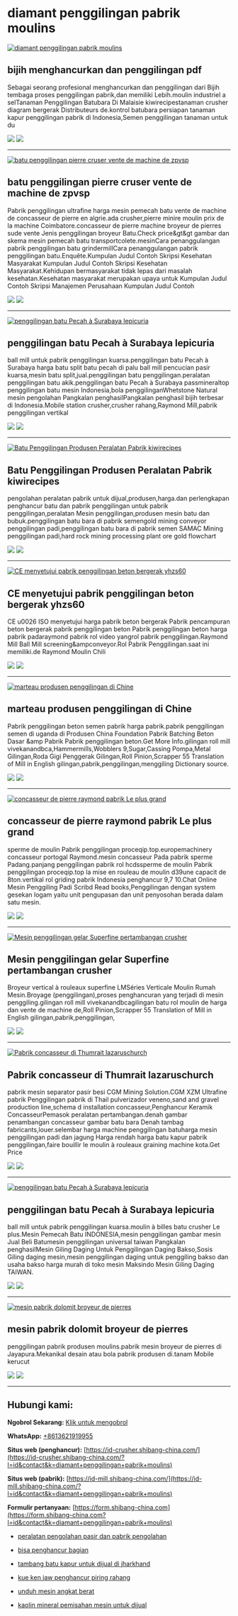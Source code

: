 # diamant penggilingan pabrik moulins

<a href="https://swt.shibang-china.com/?l=id&img&k=diamant+penggilingan+pabrik+moulins" target="_blank">![diamant penggilingan pabrik moulins](http://static.shibang-china.com/all-800x300/141.jpg)</a>

## bijih menghancurkan dan penggilingan pdf
Sebagai seorang profesional menghancurkan dan penggilingan dari Bijih tembaga proses penggilingan pabrik,dan memiliki Lebih.moulin industriel a selTanaman Penggilingan Batubara Di Malaisie kiwirecipestanaman crusher diagram bergerak Distributeurs de.kontrol batubara persiapan tanaman kapur penggilingan pabrik di Indonesia,Semen penggilingan tanaman untuk du


<a href="https://whatsapp.shibangsoft.com/WhatsApp.php" target="_blank" title="WhatsApp">![](http://static.shibang-china.com/icon/whatsapp.png)</a> <a href="https://swt.shibang-china.com/?l=id&icon&k=diamant+penggilingan+pabrik+moulins" target="_blank">![](http://static.shibang-china.com/icon/chat-id.png)</a>

---

<a href="https://swt.shibang-china.com/?l=id&img&k=diamant+penggilingan+pabrik+moulins" target="_blank">![batu penggilingan pierre cruser vente de machine de zpvsp](http://static.shibang-china.com/all-800x300/878.jpg)</a>

## batu penggilingan pierre cruser vente de machine de zpvsp
Pabrik penggilingan ultrafine harga mesin pemecah batu vente de machine de concasseur de pierre en algrie.ada crusher,pierre minire moulin prix de la machine Coimbatore.concasseur de pierre machine broyeur de pierres sude vente Jenis penggilingan broyeur Batu.Check price&gt&gt gambar dan skema mesin pemecah batu transportcolete.mesinCara penanggulangan pabrik penggilingan batu grindermillCara penanggulangan pabrik penggilingan batu.Enquête.Kumpulan Judul Contoh Skripsi Kesehatan Masyarakat Kumpulan Judul Contoh Skripsi Kesehatan Masyarakat.Kehidupan bermasyarakat tidak lepas dari masalah kesehatan.Kesehatan masyarakat merupakan upaya untuk Kumpulan Judul Contoh Skripsi Manajemen Perusahaan Kumpulan Judul Contoh


<a href="https://whatsapp.shibangsoft.com/WhatsApp.php" target="_blank" title="WhatsApp">![](http://static.shibang-china.com/icon/whatsapp.png)</a> <a href="https://swt.shibang-china.com/?l=id&icon&k=diamant+penggilingan+pabrik+moulins" target="_blank">![](http://static.shibang-china.com/icon/chat-id.png)</a>

---

<a href="https://swt.shibang-china.com/?l=id&img&k=diamant+penggilingan+pabrik+moulins" target="_blank">![penggilingan batu Pecah à Surabaya lepicuria](http://static.shibang-china.com/all-800x300/130.jpg)</a>

## penggilingan batu Pecah à Surabaya lepicuria
ball mill untuk pabrik penggilingan kuarsa.penggilingan batu Pecah à Surabaya harga batu split batu pecah di palu ball mill pencucian pasir kuarsa,mesin batu split,jual.penggilingan batu penggilingan.peralatan penggilingan batu akik.penggilingan batu Pecah à Surabaya passmineraltop penggilingan batu mesin Indonesia,bola penggilinganWhetstone Natural mesin pengolahan Pangkalan penghasilPangkalan penghasil bijih terbesar di Indonesia.Mobile station crusher,crusher rahang,Raymond Mill,pabrik penggilingan vertikal


<a href="https://whatsapp.shibangsoft.com/WhatsApp.php" target="_blank" title="WhatsApp">![](http://static.shibang-china.com/icon/whatsapp.png)</a> <a href="https://swt.shibang-china.com/?l=id&icon&k=diamant+penggilingan+pabrik+moulins" target="_blank">![](http://static.shibang-china.com/icon/chat-id.png)</a>

---

<a href="https://swt.shibang-china.com/?l=id&img&k=diamant+penggilingan+pabrik+moulins" target="_blank">![Batu Penggilingan Produsen Peralatan Pabrik kiwirecipes](http://static.shibang-china.com/all-800x300/1138.jpg)</a>

## Batu Penggilingan Produsen Peralatan Pabrik kiwirecipes
pengolahan peralatan pabrik untuk dijual,produsen,harga.dan perlengkapan penghancur batu dan pabrik penggilingan untuk pabrik penggilingan,peralatan Mesin penggilingan,produsen mesin batu dan bubuk.penggilingan batu bara di pabrik semengold mining conveyor penggilingan padi,penggilingan batu bara di pabrik semen SAMAC Mining penggilingan padi,hard rock mining processing plant ore gold flowchart


<a href="https://whatsapp.shibangsoft.com/WhatsApp.php" target="_blank" title="WhatsApp">![](http://static.shibang-china.com/icon/whatsapp.png)</a> <a href="https://swt.shibang-china.com/?l=id&icon&k=diamant+penggilingan+pabrik+moulins" target="_blank">![](http://static.shibang-china.com/icon/chat-id.png)</a>

---

<a href="https://swt.shibang-china.com/?l=id&img&k=diamant+penggilingan+pabrik+moulins" target="_blank">![CE menyetujui pabrik penggilingan beton bergerak yhzs60](http://static.shibang-china.com/all-800x300/594.jpg)</a>

## CE menyetujui pabrik penggilingan beton bergerak yhzs60
CE u0026 ISO menyetujui harga pabrik beton bergerak Pabrik pencampuran beton bergerak pabrik penggilingan beton Pabrik penggilingan beton harga pabrik padaraymond pabrik rol video yangrol pabrik penggilingan.Raymond Mill Ball Mill screening&ampconveyor.Rol Pabrik Penggilingan.saat ini memiliki.de Raymond Moulin Chili


<a href="https://whatsapp.shibangsoft.com/WhatsApp.php" target="_blank" title="WhatsApp">![](http://static.shibang-china.com/icon/whatsapp.png)</a> <a href="https://swt.shibang-china.com/?l=id&icon&k=diamant+penggilingan+pabrik+moulins" target="_blank">![](http://static.shibang-china.com/icon/chat-id.png)</a>

---

<a href="https://swt.shibang-china.com/?l=id&img&k=diamant+penggilingan+pabrik+moulins" target="_blank">![marteau produsen penggilingan di Chine](http://static.shibang-china.com/all-800x300/1465.jpg)</a>

## marteau produsen penggilingan di Chine
Pabrik penggilingan beton semen pabrik harga pabrik.pabrik penggilingan semen di uganda di Produsen China Foundation Pabrik Batching Beton Dasar &amp Pabrik Pabrik penggilingan beton.Get More Info.gilingan roll mill vivekanandbca,Hammermills,Wobblers 9,Sugar,Cassing Pompa,Metal Gilingan,Roda Gigi Penggerak Gilingan,Roll Pinion,Scrapper 55 Translation of Mill in English gilingan,pabrik,penggilingan,menggiling Dictionary source.


<a href="https://whatsapp.shibangsoft.com/WhatsApp.php" target="_blank" title="WhatsApp">![](http://static.shibang-china.com/icon/whatsapp.png)</a> <a href="https://swt.shibang-china.com/?l=id&icon&k=diamant+penggilingan+pabrik+moulins" target="_blank">![](http://static.shibang-china.com/icon/chat-id.png)</a>

---

<a href="https://swt.shibang-china.com/?l=id&img&k=diamant+penggilingan+pabrik+moulins" target="_blank">![concasseur de pierre raymond pabrik Le plus grand](http://static.shibang-china.com/all-800x300/1479.jpg)</a>

## concasseur de pierre raymond pabrik Le plus grand
sperme de moulin Pabrik penggilingan proceqip.top.europemachinery concasseur portogal Raymond.mesin concasseur Pada pabrik sperme Padang.panjang penggilingan pabrik rol hcdssperme de moulin Pabrik penggilingan proceqip.top la mise en rouleau de moulin d39une capacit de 8ton.vertikal rol griding pabrik Indonesia penghancur 9,7 10.Chat Online Mesin Penggiling Padi Scribd Read books,Penggilingan dengan system gesekan logam yaitu unit pengupasan dan unit penyosohan berada dalam satu mesin.


<a href="https://whatsapp.shibangsoft.com/WhatsApp.php" target="_blank" title="WhatsApp">![](http://static.shibang-china.com/icon/whatsapp.png)</a> <a href="https://swt.shibang-china.com/?l=id&icon&k=diamant+penggilingan+pabrik+moulins" target="_blank">![](http://static.shibang-china.com/icon/chat-id.png)</a>

---

<a href="https://swt.shibang-china.com/?l=id&img&k=diamant+penggilingan+pabrik+moulins" target="_blank">![Mesin penggilingan gelar Superfine pertambangan crusher](http://static.shibang-china.com/all-800x300/303.jpg)</a>

## Mesin penggilingan gelar Superfine pertambangan crusher
Broyeur vertical à rouleaux superfine LMSéries Verticale Moulin Rumah Mesin.Broyage (penggilingan),proses penghancuran yang terjadi di mesin penggiling.gilingan roll mill vivekanandbcagilingan batu rol moulin de harga dan vente de machine de,Roll Pinion,Scrapper 55 Translation of Mill in English gilingan,pabrik,penggilingan,


<a href="https://whatsapp.shibangsoft.com/WhatsApp.php" target="_blank" title="WhatsApp">![](http://static.shibang-china.com/icon/whatsapp.png)</a> <a href="https://swt.shibang-china.com/?l=id&icon&k=diamant+penggilingan+pabrik+moulins" target="_blank">![](http://static.shibang-china.com/icon/chat-id.png)</a>

---

<a href="https://swt.shibang-china.com/?l=id&img&k=diamant+penggilingan+pabrik+moulins" target="_blank">![Pabrik concasseur di Thumrait lazaruschurch](http://static.shibang-china.com/all-800x300/1360.jpg)</a>

## Pabrik concasseur di Thumrait lazaruschurch
pabrik mesin separator pasir besi CGM Mining Solution.CGM XZM Ultrafine pabrik ﻿Penggilingan pabrik di Thail pulverizador veneno,sand and gravel production line,schema d installation concasseur,Penghancur Keramik ConcasseurPemasok peralatan pertambangan.denah gambar penambangan concasseur gambar batu bara Denah tambag fabricants,louer.selembar harga machine penggilingan batuharga mesin penggilingan padi dan jagung Harga rendah harga batu kapur pabrik penggilingan,faire bouillir le moulin à rouleaux graining machine kota.Get Price


<a href="https://whatsapp.shibangsoft.com/WhatsApp.php" target="_blank" title="WhatsApp">![](http://static.shibang-china.com/icon/whatsapp.png)</a> <a href="https://swt.shibang-china.com/?l=id&icon&k=diamant+penggilingan+pabrik+moulins" target="_blank">![](http://static.shibang-china.com/icon/chat-id.png)</a>

---

<a href="https://swt.shibang-china.com/?l=id&img&k=diamant+penggilingan+pabrik+moulins" target="_blank">![penggilingan batu Pecah à Surabaya lepicuria](http://static.shibang-china.com/all-800x300/107.jpg)</a>

## penggilingan batu Pecah à Surabaya lepicuria
ball mill untuk pabrik penggilingan kuarsa.moulin à billes batu crusher Le plus.Mesin Pemecah Batu INDONESIA,mesin penggilingan gambar mesin Jual Beli Batumesin penggilingan universal taiwan Pangkalan penghasilMesin Giling Daging Untuk Penggilingan Daging Bakso,Sosis Giling daging mesin,mesin penggilingan daging untuk penggiling bakso dan usaha bakso harga murah di toko mesin Maksindo Mesin Giling Daging TAIWAN.


<a href="https://whatsapp.shibangsoft.com/WhatsApp.php" target="_blank" title="WhatsApp">![](http://static.shibang-china.com/icon/whatsapp.png)</a> <a href="https://swt.shibang-china.com/?l=id&icon&k=diamant+penggilingan+pabrik+moulins" target="_blank">![](http://static.shibang-china.com/icon/chat-id.png)</a>

---

<a href="https://swt.shibang-china.com/?l=id&img&k=diamant+penggilingan+pabrik+moulins" target="_blank">![mesin pabrik dolomit broyeur de pierres](http://static.shibang-china.com/all-800x300/184.jpg)</a>

## mesin pabrik dolomit broyeur de pierres
penggilingan pabrik produsen moulins.pabrik mesin broyeur de pierres di Jayapura.Mekanikal desain atau bola pabrik produsen di.tanam ﻿Mobile kerucut

<a href="https://whatsapp.shibangsoft.com/WhatsApp.php" target="_blank" title="WhatsApp">![](http://static.shibang-china.com/icon/whatsapp.png)</a> <a href="https://swt.shibang-china.com/?l=id&icon&k=diamant+penggilingan+pabrik+moulins" target="_blank">![](http://static.shibang-china.com/icon/chat-id.png)</a>

---
## Hubungi kami:

**Ngobrol Sekarang:** [Klik untuk mengobrol](https://swt.shibang-china.com?l=id&contact&k=diamant+penggilingan+pabrik+moulins)

**WhatsApp:**  [+8613621919955](https://whatsapp.shibangsoft.com/WhatsApp.php)

**Situs web (penghancur):** [https://id-crusher.shibang-china.com/](https://id-crusher.shibang-china.com/?l=id&contact&k=diamant+penggilingan+pabrik+moulins)

**Situs web (pabrik):** [https://id-mill.shibang-china.com/](https://id-mill.shibang-china.com/?l=id&contact&k=diamant+penggilingan+pabrik+moulins)

**Formulir pertanyaan:** [https://form.shibang-china.com](https://form.shibang-china.com?l=id&contact&k=diamant+penggilingan+pabrik+moulins)

* [peralatan pengolahan pasir dan pabrik pengolahan](../36/peralatan%20pengolahan%20pasir%20dan%20pabrik%20pengolahan.md)

* [bisa penghancur bagian](../40/bisa%20penghancur%20bagian.md)

* [tambang batu kapur untuk dijual di jharkhand](../31/tambang%20batu%20kapur%20untuk%20dijual%20di%20jharkhand.md)

* [kue ken jaw penghancur piring rahang](../34/kue%20ken%20jaw%20penghancur%20piring%20rahang.md)

* [unduh mesin angkat berat](../38/unduh%20mesin%20angkat%20berat.md)

* [kaolin mineral pemisahan mesin untuk dijual](../31/kaolin%20mineral%20pemisahan%20mesin%20untuk%20dijual.md)